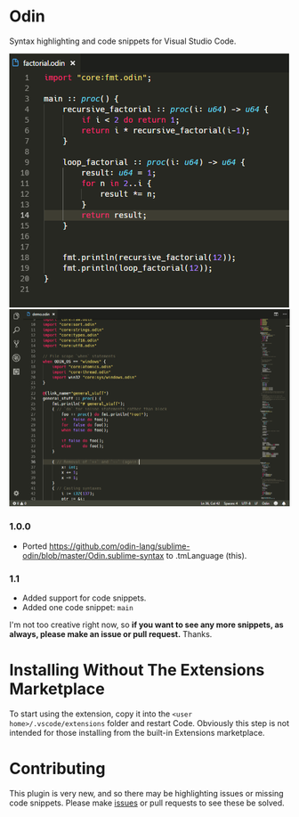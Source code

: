 # Odin
Syntax highlighting and code snippets for Visual Studio Code.

![Example 1](images/factorial.png)
![Example 2](images/demo.png)

### 1.0.0

- Ported https://github.com/odin-lang/sublime-odin/blob/master/Odin.sublime-syntax to .tmLanguage (this).

### 1.1

- Added support for code snippets.
- Added one code snippet: `main`

I'm not too creative right now, so **if you want to see any more snippets, as always, please make an issue or pull request.** Thanks.

# Installing Without The Extensions Marketplace
To start using the extension, copy it into the `<user home>/.vscode/extensions` folder and restart Code. Obviously this step is not intended for those installing from the built-in Extensions marketplace.

# Contributing
This plugin is very new, and so there may be highlighting issues or missing code snippets. Please make [issues](https://github.com/asmoaesl/odin-vscode/issues) or pull requests to see these be solved.
